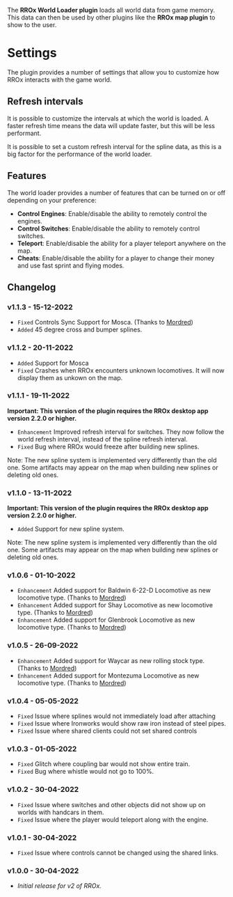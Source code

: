 The **RROx World Loader plugin** loads all world data from game memory. This data can then be used by other plugins like the **RROx map plugin** to show to the user.

# Settings

The plugin provides a number of settings that allow you to customize how RROx interacts with the game world.

## Refresh intervals

It is possible to customize the intervals at which the world is loaded. A faster refresh time means the data will update faster, but this will be less performant.

It is possible to set a custom refresh interval for the spline data, as this is a big factor for the performance of the world loader.

## Features

The world loader provides a number of features that can be turned on or off depending on your preference:

- **Control Engines**: Enable/disable the ability to remotely control the engines.
- **Control Switches**: Enable/disable the ability to remotely control switches.
- **Teleport**: Enable/disable the ability for a player teleport anywhere on the map.
- **Cheats**: Enable/disable the ability for a player to change their money and use fast sprint and flying modes.

## Changelog

### v1.1.3 - 15-12-2022

- ``Fixed`` Controls Sync Support for Mosca. (Thanks to [Mordred](https://github.com/mordred-random))
- ``Added`` 45 degree cross and bumper splines.

### v1.1.2 - 20-11-2022

- ``Added`` Support for Mosca
- ``Fixed`` Crashes when RROx encounters unknown locomotives. It will now display them as unkown on the map.

### v1.1.1 - 19-11-2022

**Important: This version of the plugin requires the RROx desktop app version 2.2.0 or higher.**

- ``Enhancement`` Improved refresh interval for switches. They now follow the world refresh interval, instead of the spline refresh interval.
- ``Fixed`` Bug where RROx would freeze after building new splines.

Note: The new spline system is implemented very differently than the old one. Some artifacts may appear on the map when building new splines or deleting old ones.

### v1.1.0 - 13-11-2022

**Important: This version of the plugin requires the RROx desktop app version 2.2.0 or higher.**

- ``Added`` Support for new spline system.

Note: The new spline system is implemented very differently than the old one. Some artifacts may appear on the map when building new splines or deleting old ones.

### v1.0.6 - 01-10-2022

- ``Enhancement`` Added support for Baldwin 6-22-D Locomotive as new locomotive type. (Thanks to [Mordred](https://github.com/mordred-random))
- ``Enhancement`` Added support for Shay Locomotive as new locomotive type. (Thanks to [Mordred](https://github.com/mordred-random))
- ``Enhancement`` Added support for Glenbrook Locomotive as new locomotive type. (Thanks to [Mordred](https://github.com/mordred-random))

### v1.0.5 - 26-09-2022

- ``Enhancement`` Added support for Waycar as new rolling stock type. (Thanks to [Mordred](https://github.com/mordred-random))
- ``Enhancement`` Added support for Montezuma Locomotive as new locomotive type. (Thanks to [Mordred](https://github.com/mordred-random))

### v1.0.4 - 05-05-2022

- ``Fixed`` Issue where splines would not immediately load after attaching
- ``Fixed`` Issue where Ironworks would show raw iron instead of steel pipes.
- ``Fixed`` Issue where shared clients could not set shared controls

### v1.0.3 - 01-05-2022

- ``Fixed`` Glitch where coupling bar would not show entire train.
- ``Fixed`` Bug where whistle would not go to 100%.

### v1.0.2 - 30-04-2022

- ``Fixed`` Issue where switches and other objects did not show up on worlds with handcars in them.
- ``Fixed`` Issue where the player would teleport along with the engine.

### v1.0.1 - 30-04-2022

- ``Fixed`` Issue where controls cannot be changed using the shared links.

### v1.0.0 - 30-04-2022

- *Initial release for v2 of RROx.*